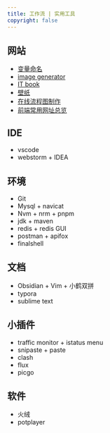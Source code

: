 ```yaml
---
title: 工作流 | 实用工具
copyright: false
---
```


## 网站
- [变量命名](https://unbug.github.io/codelf/)
- [image generator](https://dummyimage.com/)
- [IT book](https://www.manongbook.com/)
- [壁纸](https://wallhaven.cc/)
- [在线流程图制作](https://excalidraw.com/)
- [前端常用网址总览](http://www.alloyteam.com/nav/)

## IDE
- vscode
- webstorm + IDEA

## 环境
- Git
- Mysql + navicat
- Nvm + nrm + pnpm
- jdk + maven
- redis + redis GUI
- postman + apifox
- finalshell

## 文档
- Obsidian + Vim + 小鹤双拼
- typora
- sublime text


## 小插件
- traffic monitor + istatus menu
- snipaste + paste
- clash
- flux
- picgo

## 软件
- 火绒
- potplayer
